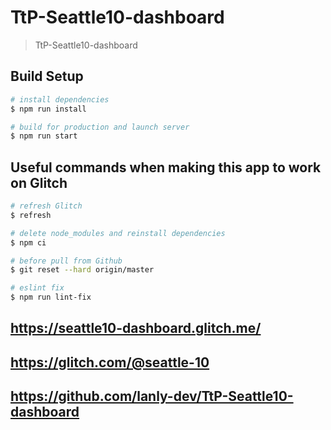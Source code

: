 # TtP-Seattle10-dashboard

> TtP-Seattle10-dashboard

## Build Setup

``` bash
# install dependencies
$ npm run install

# build for production and launch server
$ npm run start
```

## Useful commands when making this app to work on Glitch
``` bash
# refresh Glitch
$ refresh

# delete node_modules and reinstall dependencies
$ npm ci

# before pull from Github
$ git reset --hard origin/master

# eslint fix
$ npm run lint-fix
```
## https://seattle10-dashboard.glitch.me/
## https://glitch.com/@seattle-10
## https://github.com/lanly-dev/TtP-Seattle10-dashboard

